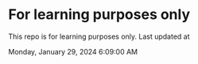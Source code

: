 # For learning purposes only
This repo is for learning purposes only.
Last updated at

Monday, January 29, 2024 6:09:00 AM

